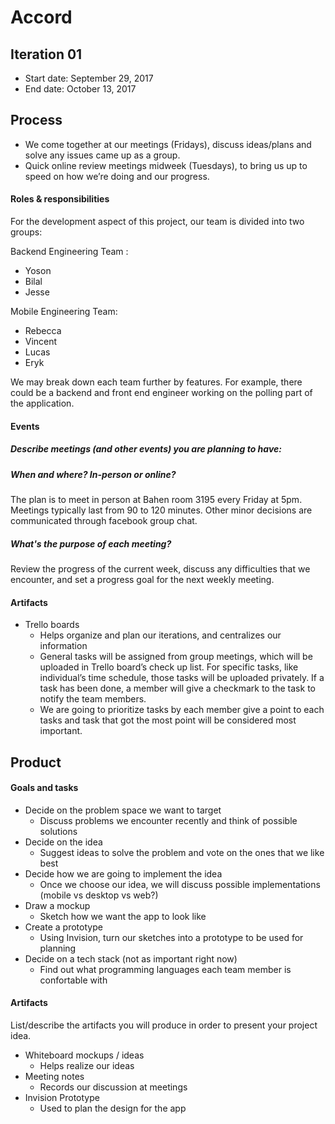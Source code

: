 # Accord

## Iteration 01

 * Start date: September 29, 2017
 * End date: October 13, 2017

## Process

 - We come together at our meetings (Fridays), discuss ideas/plans and solve any issues came up as a group.
 - Quick online review meetings midweek (Tuesdays), to bring us up to speed on how we’re doing and our progress.

#### Roles & responsibilities

For the development aspect of this project, our team is divided into two groups:

Backend Engineering Team :
- Yoson
- Bilal
- Jesse

Mobile Engineering Team:
- Rebecca
- Vincent
- Lucas
- Eryk

We may break down each team further by features. For example, there could be a backend and front end engineer working on the polling part of the application.

#### Events

##### Describe meetings (and other events) you are planning to have:

##### When and where? In-person or online?
The plan is to meet in person at Bahen room 3195 every Friday at 5pm. Meetings typically last from 90 to 120 minutes. Other minor decisions are communicated through facebook group chat.
##### What's the purpose of each meeting?
Review the progress of the current week, discuss any difficulties that we encounter, and set a progress goal for the next weekly meeting.

#### Artifacts

* Trello boards
	* Helps organize and plan our iterations, and centralizes our information
	* General tasks will be assigned from group meetings, which will be uploaded in Trello board’s check up list. For specific tasks, like individual’s time schedule, those tasks will be uploaded privately. If a task has been done, a member will give a checkmark to the task to notify the team members. 
	* We are going to prioritize tasks by each member give a point to each tasks and task that got the most point will be considered most important.

## Product

#### Goals and tasks

* Decide on the problem space we want to target
	* Discuss problems we encounter recently and think of possible solutions
* Decide on the idea
	* Suggest ideas to solve the problem and vote on the ones that we like best
* Decide how we are going to implement the idea
	* Once we choose our idea, we will discuss possible implementations (mobile vs desktop vs web?)
* Draw a mockup
	* Sketch how we want the app to look like
* Create a prototype
	* Using Invision, turn our sketches into a prototype to be used for planning
* Decide on a tech stack (not as important right now)
	* Find out what programming languages each team member is confortable with

#### Artifacts

List/describe the artifacts you will produce in order to present your project idea.

* Whiteboard mockups / ideas
	* Helps realize our ideas
* Meeting notes
	* Records our discussion at meetings
* Invision Prototype
	* Used to plan the design for the app


